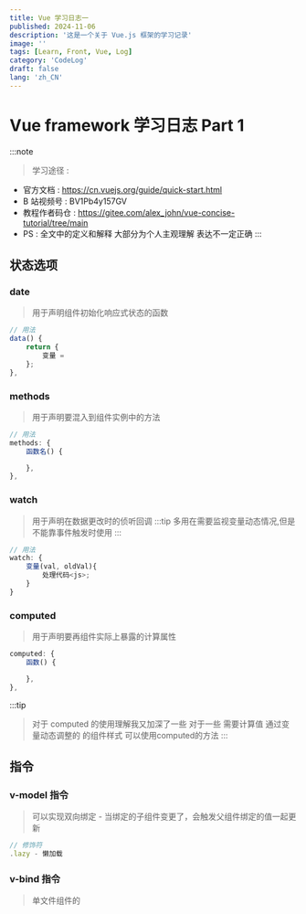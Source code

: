 ```yaml
---
title: Vue 学习日志一
published: 2024-11-06
description: '这是一个关于 Vue.js 框架的学习记录'
image: ''
tags: [Learn, Front, Vue, Log]
category: 'CodeLog'
draft: false
lang: 'zh_CN'
---
```


# Vue framework 学习日志 Part 1

:::note
> 学习途径 :
- 官方文档      : https://cn.vuejs.org/guide/quick-start.html
- B 站视频号    : BV1Pb4y157GV
- 教程作者码仓  : https://gitee.com/alex_john/vue-concise-tutorial/tree/main
- PS : 全文中的定义和解释 大部分为个人主观理解 表达不一定正确
:::

## 状态选项

### date

> 用于声明组件初始化响应式状态的函数
```js
// 用法
data() {
    return {
        变量 = 
    };
},
```

### methods

> 用于声明要混入到组件实例中的方法
```js
// 用法
methods: {
    函数名() {

    },
},

```

### watch

> 用于声明在数据更改时的侦听回调
:::tip
> 多用在需要监视变量动态情况,但是不能靠事件触发时使用
:::
```js
// 用法
watch: {
    变量(val, oldVal){
        处理代码<js>;
    }
}

```

### computed

> 用于声明要再组件实际上暴露的计算属性

```js
computed: {
    函数() {

    },
},
```
:::tip
> 对于 computed 的使用理解我又加深了一些 对于一些 需要计算值 通过变量动态调整的 的组件样式 可以使用computed的方法
:::

## 指令

### v-model 指令

> 可以实现双向绑定 - 当绑定的子组件变更了，会触发父组件绑定的值一起更新
```js
// 修饰符
.lazy - 懒加载
```


### v-bind 指令

> 单文件组件的 <style> 标签支持使用 v-bind CSS 函数将 CSS 的值链接到动态的组件状态 - 就是能让 属性 简单的绑定一个 对象 / 变量
```js
// 简写
v-bind: == :
```

### v-on 指令

> 用于给元素绑定事件监听器。
```js
// 接触写法

// 简写
v-on: == @

// 修饰符
.prevent - 调用 event.preventDefault() -- 不刷新

// 方法处理函数
v-on:click="<函数 or Js语句>"
```

### v-for 指令
> 基于原始数据多次渲染元素或模板块
```js
// 写法
// 初次学会的用法 是将数组变量中的 键 与 值 取出 且设置 key （类似于主键？） 来循环渲染
//ps: 在 js 的函数中 可以使用 filter 方法进行数组操作
    array = ["", ""],

<    v-for="(key, value) in array" >
```

### v-if 指令
> 基于表达式值的真假性，来条件性地渲染元素或者模板片段
```js
// 条件渲染一个元素
v-if = true // 渲染
v-if = false // 不渲染
```

### v-show 指令
> 基于表达式值的真假性，来改变元素的可见性
```js
// 条件显示一个元素 - 添加 display : none,
v-if = true // 显示
v-if = false // 不显示
```

:::tip
> 个人见解 若要重复使用 v-show 若仅用一次使用 v-if or (初始化使用)
:::
